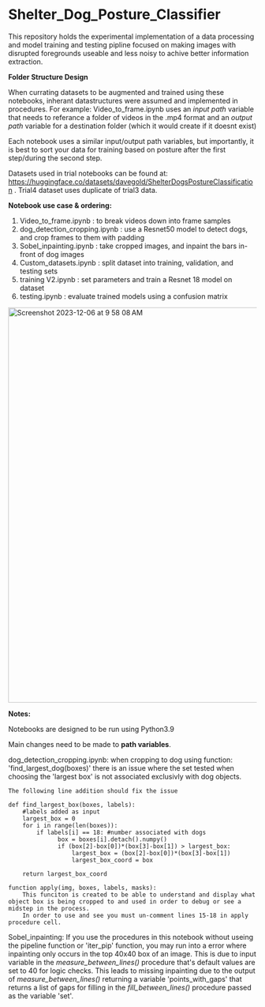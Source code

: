 # Shelter_Dog_Posture_Classifier
 This repository holds the experimental implementation of a data processing and model training and testing pipline focused on making images with disrupted foregrounds useable and less noisy to achive better information extraction.

**Folder Structure Design**

When currating datasets to be augmented and trained using these notebooks, inherant datastructures were assumed and implemented in procedures.
For example:
    Video_to_frame.ipynb uses an _input path_ variable that needs to referance a folder of videos in the .mp4 format and an _output path_ variable for a destination folder 
    (which it would create if it doesnt exist)

Each notebook uses a similar input/output path variables, but importantly, it is best to sort your data for training based on posture after the first step/during the second step. 

Datasets used in trial notebooks can be found at:
    https://huggingface.co/datasets/davegold/ShelterDogsPostureClassification .
Trial4 dataset uses duplicate of trial3 data.
    
**Notebook use case & ordering:**

 1. Video_to_frame.ipynb                 :    to break videos down into frame samples
 2. dog_detection_cropping.ipynb         :    use a Resnet50 model to detect dogs, and crop frames to them with padding
 3. Sobel_inpainting.ipynb               :    take cropped images, and inpaint the bars in-front of dog images
 4. Custom_datasets.ipynb                :    split dataset into training, validation, and testing sets
 5. training V2.ipynb                    :    set parameters and train a Resnet 18 model on dataset
 6. testing.ipynb                        :    evaluate trained models using a confusion matrix

<img width="800" alt="Screenshot 2023-12-06 at 9 58 08 AM" src="https://github.com/DaveGold35/Shelter_Dog_Posture_Classifier/assets/139391616/bfda3d77-9dce-419c-bace-fd6f2fe3be0e">

**Notes:**

Notebooks are designed to be run using Python3.9

Main changes need to be made to **path variables**.

dog_detection_cropping.ipynb:
    when cropping to dog using function:
            'find_largest_dog(boxes)'
    there is an issue where the set tested when choosing the 'largest box' is not associated exclusivly with dog objects.  

    The following line addition should fix the issue
    
    def find_largest_box(boxes, labels): 
        #labels added as input
        largest_box = 0
        for i in range(len(boxes)):
            if labels[i] == 18: #number associated with dogs
                  box = boxes[i].detach().numpy()
                  if (box[2]-box[0])*(box[3]-box[1]) > largest_box:
                      largest_box = (box[2]-box[0])*(box[3]-box[1])
                      largest_box_coord = box

        return largest_box_coord

    function apply(img, boxes, labels, masks):
        This funciton is created to be able to understand and display what object box is being cropped to and used in order to debug or see a midstep in the process.  
        In order to use and see you must un-comment lines 15-18 in apply procedure cell.
Sobel_inpainting:
    If you use the procedures in this notebook without useing the pipeline function or 'iter_pip' function, you may run into a error where inpainting only occurs in the top 40x40 box of an image.  This is due to input variable in the _measure_between_lines()_ procedure that's default values are set to 40 for logic checks.  This leads to missing inpainting due to the output of _measure_between_lines()_ returning a variable 'points_with_gaps' that returns a list of gaps for filling in the _fill_between_lines()_ procedure passed as the variable 'set'.

